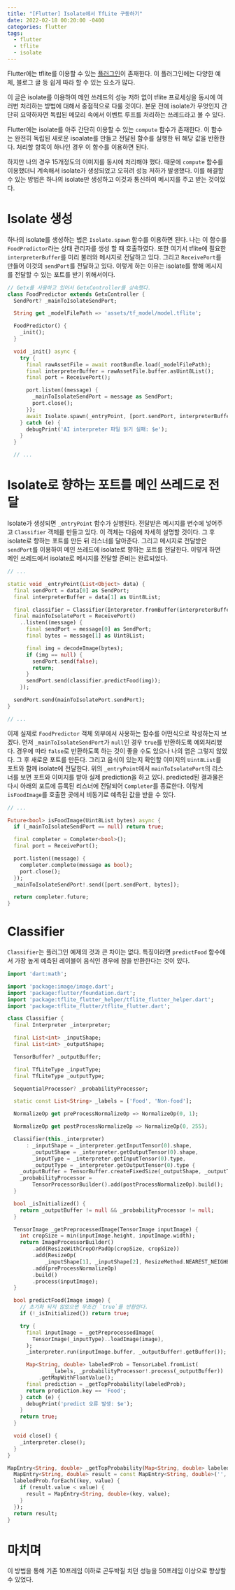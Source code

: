 ```yaml
---
title: "[Flutter] Isolate에서 TfLite 구동하기"
date: 2022-02-18 00:20:00 -0400
categories: flutter
tags:
  - flutter
  - tflite
  - isolate
---
```


Flutter에는 tflite를 이용할 수 있는 [플러그인](https://pub.dev/packages/tflite_flutter)이 존재한다. 이 플러그인에는 다양한 예제, 블로그 글 등 쉽게 따라 할 수 있는 요소가 많다.

이 글은 isolate를 이용하여 메인 쓰레드의 성능 저하 없이 tflite 프로세싱을 동시에 여러번 처리하는 방법에 대해서 중점적으로 다룰 것이다. 본문 전에 isolate가 무엇인지 간단히 요약하자면 독립된 메모리 속에서 이벤트 루프를 처리하는 쓰레드라고 볼 수 있다.

Flutter에는 isolate를 아주 간단히 이용할 수 있는 `compute` 함수가 존재한다. 이 함수는 완전히 독립된 새로운 isoalate를 만들고 전달된 함수를 실행한 뒤 해당 값을 반환한다. 처리할 항목이 하나인 경우 이 함수를 이용하면 된다.

하지만 나의 경우 15개정도의 이미지를 동시에 처리해야 했다. 때문에 `compute` 함수를 이용했더니 계속해서 isolate가 생성되었고 오히려 성능 저하가 발생했다. 이를 해결할 수 있는 방법은 하나의 isolate만 생성하고 이것과 통신하여 메시지를 주고 받는 것이었다.

# Isolate 생성

하나의 isolate를 생성하는 법은 `Isolate.spawn` 함수를 이용하면 된다. 나는 이 함수를 `FoodPredictor`라는 상태 관리자를 생성 할 때 호출하였다. 또한 여기서 tflite에 필요한 `interpreterBuffer`를 미리 불러와 메시지로 전달하고 있다. 그리고 `ReceivePort`를 만들어 이것의 `sendPort`를 전달하고 있다. 이렇게 하는 이유는 isolate를 향해 메시지를 전달할 수 있는 포트를 받기 위해서이다.

```dart
// Getx를 사용하고 있어서 GetxController를 상속했다.
class FoodPredictor extends GetxController {
  SendPort? _mainToIsolateSendPort;

  String get _modelFilePath => 'assets/tf_model/model.tflite';

  FoodPredictor() {
    _init();
  }

  void _init() async {
    try {
      final rawAssetFile = await rootBundle.load(_modelFilePath);
      final interpreterBuffer = rawAssetFile.buffer.asUint8List();
      final port = ReceivePort();

      port.listen((message) {
        _mainToIsolateSendPort = message as SendPort;
        port.close();
      });
      await Isolate.spawn(_entryPoint, [port.sendPort, interpreterBuffer]);
    } catch (e) {
      debugPrint('AI interpreter 파일 읽기 실패: $e');
    }
  }

  // ...
```

# Isolate로 향하는 포트를 메인 쓰레드로 전달

Isolate가 생성되면 `_entryPoint` 함수가 실행된다. 전달받은 메시지를 변수에 넣어주고 `Classifier` 객체를 만들고 있다. 이 객체는 다음에 자세히 설명할 것이다. 그 후 isolate로 향하는 포트를 만든 뒤 리스너를 달아준다. 그리고 메시지로 전달받은 `sendPort`를 이용하여 메인 쓰레드에 isolate로 향하는 포트를 전달한다. 이렇게 하면 메인 쓰레드에서 isolate로 메시지를 전달할 준비는 완료되었다.

```dart
// ...

static void _entryPoint(List<Object> data) {
  final sendPort = data[0] as SendPort;
  final interpreterBuffer = data[1] as Uint8List;

  final classifier = Classifier(Interpreter.fromBuffer(interpreterBuffer));
  final mainToIsolatePort = ReceivePort()
    ..listen((message) {
      final sendPort = message[0] as SendPort;
      final bytes = message[1] as Uint8List;

      final img = decodeImage(bytes);
      if (img == null) {
        sendPort.send(false);
        return;
      }
      sendPort.send(classifier.predictFood(img));
    });

  sendPort.send(mainToIsolatePort.sendPort);
}

// ...
```

이제 실제로 `FoodPredictor` 객체 외부에서 사용하는 함수를 어떤식으로 작성하는지 보겠다. 먼저 `_mainToIsolateSendPort`가 `null`인 경우 `true`를 반환하도록 예외처리했다. 경우에 따라 `false`로 반환하도록 하는 것이 좋을 수도 있으나 나의 앱은 그렇지 않았다. 그 후 새로운 포트를 만든다. 그리고 음식이 있는지 확인할 이미지의 `Uint8List`를 포트와 함께 isolate에 전달한다. 위의 `_entryPoint`에서 `mainToIsolatePort`의 리스너를 보면 포트와 이미지를 받아 실제 prediction을 하고 있다. predicted된 결과물은 다시 아래의 포트에 등록된 리스너에 전달되어 `Completer`를 종료한다. 이렇게 `isFoodImage`를 호출한 곳에서 비동기로 예측된 값을 받을 수 있다.

```dart
// ...

Future<bool> isFoodImage(Uint8List bytes) async {
  if (_mainToIsolateSendPort == null) return true;

  final completer = Completer<bool>();
  final port = ReceivePort();

  port.listen((message) {
    completer.complete(message as bool);
    port.close();
  });
  _mainToIsolateSendPort!.send([port.sendPort, bytes]);

  return completer.future;
}
```

# Classifier

`Classifier`는 플러그인 예제의 것과 큰 차이는 없다. 특징이라면 `predictFood` 함수에서 가장 높게 예측된 레이블이 음식인 경우에 참을 반환한다는 것이 있다.

```dart
import 'dart:math';

import 'package:image/image.dart';
import 'package:flutter/foundation.dart';
import 'package:tflite_flutter_helper/tflite_flutter_helper.dart';
import 'package:tflite_flutter/tflite_flutter.dart';

class Classifier {
  final Interpreter _interpreter;

  final List<int> _inputShape;
  final List<int> _outputShape;

  TensorBuffer? _outputBuffer;

  final TfLiteType _inputType;
  final TfLiteType _outputType;

  SequentialProcessor? _probabilityProcessor;

  static const List<String> _labels = ['Food', 'Non-food'];

  NormalizeOp get preProcessNormalizeOp => NormalizeOp(0, 1);

  NormalizeOp get postProcessNormalizeOp => NormalizeOp(0, 255);

  Classifier(this._interpreter)
      : _inputShape = _interpreter.getInputTensor(0).shape,
        _outputShape = _interpreter.getOutputTensor(0).shape,
        _inputType = _interpreter.getInputTensor(0).type,
        _outputType = _interpreter.getOutputTensor(0).type {
    _outputBuffer = TensorBuffer.createFixedSize(_outputShape, _outputType);
    _probabilityProcessor =
        TensorProcessorBuilder().add(postProcessNormalizeOp).build();
  }

  bool _isInitialized() {
    return _outputBuffer != null && _probabilityProcessor != null;
  }

  TensorImage _getPreprocessedImage(TensorImage inputImage) {
    int cropSize = min(inputImage.height, inputImage.width);
    return ImageProcessorBuilder()
        .add(ResizeWithCropOrPadOp(cropSize, cropSize))
        .add(ResizeOp(
            _inputShape[1], _inputShape[2], ResizeMethod.NEAREST_NEIGHBOUR))
        .add(preProcessNormalizeOp)
        .build()
        .process(inputImage);
  }

  bool predictFood(Image image) {
    // 초기화 되지 않았으면 무조건 `true`를 반환한다.
    if (!_isInitialized()) return true;

    try {
      final inputImage = _getPreprocessedImage(
        TensorImage(_inputType)..loadImage(image),
      );
      _interpreter.run(inputImage.buffer, _outputBuffer!.getBuffer());

      Map<String, double> labeledProb = TensorLabel.fromList(
              _labels, _probabilityProcessor!.process(_outputBuffer))
          .getMapWithFloatValue();
      final prediction = _getTopProbability(labeledProb);
      return prediction.key == 'Food';
    } catch (e) {
      debugPrint('predict 오류 발생: $e');
    }
    return true;
  }

  void close() {
    _interpreter.close();
  }
}

MapEntry<String, double> _getTopProbability(Map<String, double> labeledProb) {
  MapEntry<String, double> result = const MapEntry<String, double>('', -1.0);
  labeledProb.forEach((key, value) {
    if (result.value < value) {
      result = MapEntry<String, double>(key, value);
    }
  });
  return result;
}
```

# 마치며

이 방법을 통해 기존 10프레임 이하로 곤두박질 치던 성능을 50프레임 이상으로 향상할 수 있었다.
